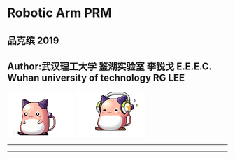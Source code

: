 # Robotic Arm PRM
## 品克缤 2019
## Author:武汉理工大学 鉴湖实验室 李锐戈 E.E.E.C. Wuhan university of technology RG LEE


![LOGO][1]
![LOGO][2]


----------------------------------






-----------------------------------



[1]: ./doc/logo1.gif
[2]: ./doc/logo2.gif